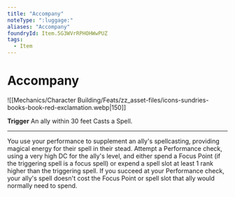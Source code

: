 ```yaml
---
title: "Accompany"
noteType: ":luggage:"
aliases: "Accompany"
foundryId: Item.5G3WVrRPHOHWwPUZ
tags:
  - Item
---
```


# Accompany
![[Mechanics/Character Building/Feats/zz_asset-files/icons-sundries-books-book-red-exclamation.webp|150]]

**Trigger** An ally within 30 feet Casts a Spell.

* * *

You use your performance to supplement an ally's spellcasting, providing magical energy for their spell in their stead. Attempt a Performance check, using a very high DC for the ally's level, and either spend a Focus Point (if the triggering spell is a focus spell) or expend a spell slot at least 1 rank higher than the triggering spell. If you succeed at your Performance check, your ally's spell doesn't cost the Focus Point or spell slot that ally would normally need to spend.
